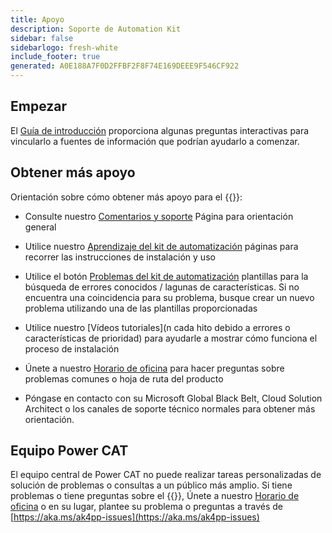 ```yaml
---
title: Apoyo
description: Soporte de Automation Kit
sidebar: false
sidebarlogo: fresh-white
include_footer: true
generated: A0E188A7F0D2FFBF2F8F74E169DEEE9F546CF922
---
```


## Empezar

El [Guía de introducción](/es/get-started) proporciona algunas preguntas interactivas para vincularlo a fuentes de información que podrían ayudarlo a comenzar.

## Obtener más apoyo

Orientación sobre cómo obtener más apoyo para el {{<product-name>}}:

- Consulte nuestro [Comentarios y soporte](https://learn.microsoft.com/power-automate/guidance/automation-kit/feedback-support) Página para orientación general

- Utilice nuestro [Aprendizaje del kit de automatización](https://aka.ms/automation-kit-learn) páginas para recorrer las instrucciones de instalación y uso

- Utilice el botón [Problemas del kit de automatización](https://aka.ms/ak4pp-issues) plantillas para la búsqueda de errores conocidos / lagunas de características. Si no encuentra una coincidencia para su problema, busque crear un nuevo problema utilizando una de las plantillas proporcionadas

- Utilice nuestro [Vídeos tutoriales](n cada hito debido a errores o características de prioridad) para ayudarle a mostrar cómo funciona el proceso de instalación

- Únete a nuestro [Horario de oficina](/es/office-hours) para hacer preguntas sobre problemas comunes o hoja de ruta del producto

- Póngase en contacto con su Microsoft Global Black Belt, Cloud Solution Architect o los canales de soporte técnico normales para obtener más orientación.

## Equipo Power CAT

El equipo central de Power CAT no puede realizar tareas personalizadas de solución de problemas o consultas a un público más amplio. Si tiene problemas o tiene preguntas sobre el {{<product-name>}}, Únete a nuestro [Horario de oficina](/es/office-hours) o en su lugar, plantee su problema o preguntas a través de [https://aka.ms/ak4pp-issues](https://aka.ms/ak4pp-issues)
